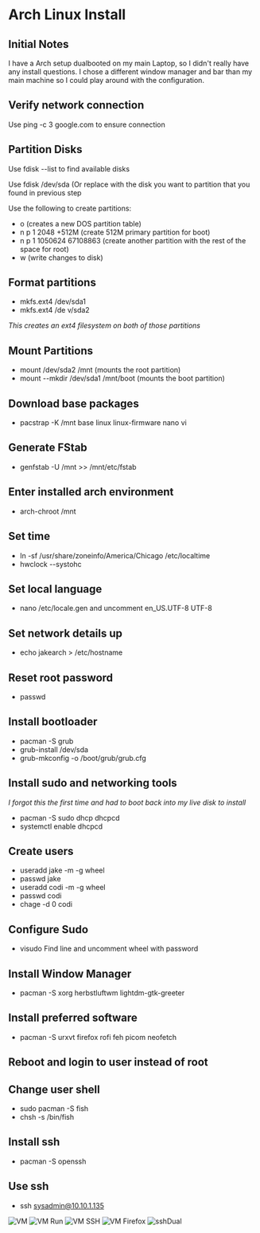 # Arch Linux Install
## Initial Notes
I have a Arch setup dualbooted on my main Laptop, so I didn't really have any install questions. I chose a different window manager and bar than my main machine so I could play around with the configuration. 

## Verify network connection

Use ping -c 3 google.com to ensure connection

## Partition Disks

Use fdisk --list to find available disks

Use fdisk /dev/sda (Or replace with the disk you want to partition that you found in previous step
 
Use the following to create partitions:
 - o (creates a new DOS partition table)
 - n p 1 2048 +512M (create 512M primary partition for boot)
 - n p 1 1050624 67108863 (create another partition with the rest of the space for root)
 - w (write changes to disk)

## Format partitions
 - mkfs.ext4 /dev/sda1
 - mkfs.ext4 /de v/sda2
 
 *This creates an ext4 filesystem on both of those partitions*
 
## Mount Partitions
 - mount /dev/sda2 /mnt (mounts the root partition)
 - mount --mkdir /dev/sda1 /mnt/boot (mounts the boot partition)

## Download base packages
 - pacstrap -K /mnt base linux linux-firmware nano vi
 
 ## Generate FStab
  - genfstab -U /mnt >> /mnt/etc/fstab

## Enter installed arch environment
 - arch-chroot /mnt
 
## Set time
- ln -sf /usr/share/zoneinfo/America/Chicago /etc/localtime
- hwclock --systohc

## Set local language
- nano /etc/locale.gen and uncomment en_US.UTF-8 UTF-8

## Set network details up
- echo jakearch > /etc/hostname

## Reset root password
- passwd

## Install bootloader
- pacman -S grub
- grub-install /dev/sda
- grub-mkconfig -o /boot/grub/grub.cfg

## Install sudo and networking tools
*I forgot this the first time and had to boot back into my live disk to install*
- pacman -S sudo dhcp dhcpcd
- systemctl enable dhcpcd

## Create users
 - useradd jake -m -g wheel
 - passwd jake
 - useradd codi -m -g wheel
 - passwd codi
 - chage -d 0 codi

## Configure Sudo
 - visudo
   Find line and uncomment wheel with password

## Install Window Manager
- pacman -S xorg herbstluftwm lightdm-gtk-greeter
 
## Install preferred software
- pacman -S urxvt firefox rofi feh picom neofetch

## Reboot and login to user instead of root

## Change user shell
- sudo pacman -S fish
- chsh -s /bin/fish

## Install ssh
- pacman -S openssh

## Use ssh
- ssh sysadmin@10.10.1.135

![VM](https://raw.githubusercontent.com/jtw7615/jtw7615.github.io/main/vm.png)
![VM Run](https://raw.githubusercontent.com/jtw7615/jtw7615.github.io/main/vm_run.png)
![VM SSH](https://raw.githubusercontent.com/jtw7615/jtw7615.github.io/main/vm_ssh.png)
![VM Firefox](https://raw.githubusercontent.com/jtw7615/jtw7615.github.io/main/vm_firefox.png)
![sshDual](https://raw.githubusercontent.com/jtw7615/jtw7615.github.io/main/vm_dual.png)
